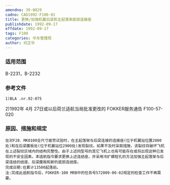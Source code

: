 ```yaml
---
amendno: 39-0829
cadno: CAD1992-F100-01
title: 更换/加强机翼后梁和主起落架底部连接座
publishdate: 1992-09-17
effdate: 1992-09-17
tags: F100
categories: 华东管理局
author: 何正华
---
```


### 适用范围 
B-2231，B-2232

<!--more-->
### 参考文件
    1)BLA .nr.92-075 
2)1992年 4月 27日或以后荷兰适航当局批准更改的 FOKKER服务通告 F100-57-020 

### 原因、措施和规定 
    在对F28．MK0100全尺寸疲劳试验时，在主起落架与后梁连接的连接座(位于机翼站位置2800处)和在后梁腹板处(位于机翼站位2900处)发现裂纹。如果不及时采取措施，该裂纹将破坏飞机在上述裂纹区域内的结构完整性。由于上述同型号的其它飞机上也有可能存在或将出现这种已发现的不安全因素。本适航指令要求更换上述连结座，并采用冷扩螺栓孔的方法加强主起落架与后梁连结的结座、后梁腹板和新的底部连结座。 
    完成日期:在累计13500起落前。 
    注:完成此适航指令后，FOKKER-100 MRB中的任务号572009-00-02规定的检查工作不再需要。
  
